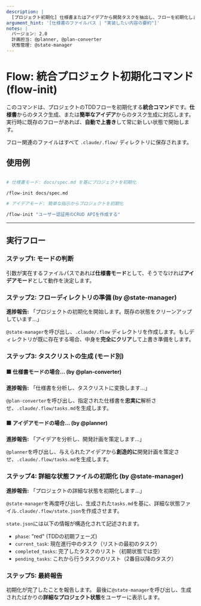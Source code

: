 ```yaml
---
description: |
  [プロジェクト初期化] 仕様書またはアイデアから開発タスクを抽出し、フローを初期化します。既存のフローは上書きされます。
argument_hint: '[仕様書のファイルパス | "実装したい内容の要約"]'
notes: |
  バージョン: 2.0
  計画担当: @planner, @plan-converter
  状態管理: @state-manager
---
```

# Flow: 統合プロジェクト初期化コマンド (flow-init)

このコマンドは、プロジェクトのTDDフローを初期化する**統合コマンド**です。**仕様書**からのタスク生成、または**簡単なアイデア**からのタスク生成に対応します。実行時に既存のフローがあれば、**自動で上書き**して常に新しい状態で開始します。

フロー関連のファイルはすべて `.claude/.flow/` ディレクトリに保存されます。

## 使用例

```bash

# 仕様書モード: docs/spec.md を基にプロジェクトを初期化

/flow-init docs/spec.md

# アイデアモード: 簡単な指示からプロジェクトを初期化

/flow-init "ユーザー認証用のCRUD APIを作成する"
```

---

## 実行フロー

### ステップ1: モードの判断

引数が実在するファイルパスであれば**仕様書モード**として、そうでなければ**アイデアモード**として動作を決定します。

### ステップ2: フローディレクトリの準備 (by @state-manager)

**進捗報告:**
「プロジェクトの初期化を開始します。既存の状態をクリーンアップしています...」

`@state-manager`を呼び出し、`.claude/.flow` ディレクトリを作成します。もしディレクトリが既に存在する場合、中身を**完全にクリア**して上書き準備をします。

### ステップ3: タスクリストの生成 (モード別)

#### 🟩 仕様書モードの場合... (by @plan-converter)

**進捗報告:**
「仕様書を分析し、タスクリストに変換します...」

`@plan-converter`を呼び出し、指定された仕様書を**忠実に**解析させ、`.claude/.flow/tasks.md`を生成します。

#### 🟩 アイデアモードの場合... (by @planner)

**進捗報告:**
「アイデアを分析し、開発計画を策定します...」

`@planner`を呼び出し、与えられたアイデアから**創造的に**開発計画を策定させ、`.claude/.flow/tasks.md`を生成します。

### ステップ4: 詳細な状態ファイルの初期化 (by @state-manager)

**進捗報告:**
「プロジェクトの詳細な状態を初期化します...」

`@state-manager`を再度呼び出し、生成された`tasks.md`を基に、詳細な状態ファイル`.claude/.flow/state.json`を作成させます。

`state.json`には以下の情報が構造化されて記述されます。

- `phase`: "red" (TDDの初期フェーズ)
- `current_task`: 現在進行中のタスク（リストの最初のタスク）
- `completed_tasks`: 完了したタスクのリスト（初期状態では空）
- `pending_tasks`: これから行うタスクのリスト（2番目以降のタスク）

### ステップ5: 最終報告

初期化が完了したことを報告します。
最後に`@state-manager`を呼び出し、生成されたばかりの**詳細なプロジェクト状態**をユーザーに表示します。
